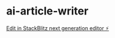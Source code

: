 # ai-article-writer

[Edit in StackBlitz next generation editor ⚡️](https://stackblitz.com/~/github.com/yu-Yoshiaki/ai-article-writer)